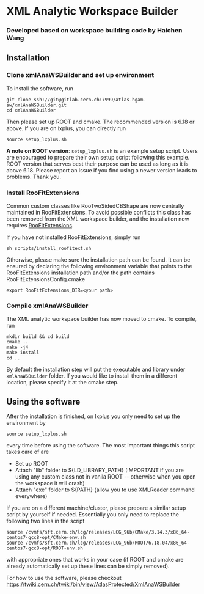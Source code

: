 # XML Analytic Workspace Builder
### Developed based on workspace building code by Haichen Wang

## Installation

### Clone xmlAnaWSBuilder and set up environment

To install the software, run
```
git clone ssh://git@gitlab.cern.ch:7999/atlas-hgam-sw/xmlAnaWSBuilder.git
cd xmlAnaWSBuilder
```

Then please set up ROOT and cmake. The recommended version is 6.18 or above. If you are on lxplus, you can directly run
```
source setup_lxplus.sh
```
**A note on ROOT version**: `setup_lxplus.sh` is an example setup script. Users are encouraged to prepare their own setup script following this example. ROOT version that serves best their purpose can be used as long as it is above 6.18. Please report an issue if you find using a newer version leads to problems. Thank you.

### Install RooFitExtensions

Common custom classes like RooTwoSidedCBShape are now centrally maintained in RooFitExtensions. To avoid possible conflicts this class has been removed from the XML workspace builder, and the installation now requires [RooFitExtensions](https://gitlab.cern.ch/atlas_higgs_combination/software/RooFitExtensions).

If you have not installed RooFitExtensions, simply run
```
sh scripts/install_roofitext.sh
```
Otherwise, please make sure the installation path can be found. It can be ensured by declaring the following environment variable that points to the RooFitExtensions installation path and/or the path contains RooFitExtensionsConfig.cmake
```
export RooFitExtensions_DIR=<your path>
```

### Compile xmlAnaWSBuilder

The XML analytic workspace builder has now moved to cmake. To compile, run
```
mkdir build && cd build
cmake ..
make -j4
make install
cd ..
```

By default the installation step will put the executable and library under ```xmlAnaWSBuilder``` folder. If you would like to install them in a different location, please specify it at the cmake step.

## Using the software
After the installation is finished, on lxplus you only need to set up the environment by
```
source setup_lxplus.sh
```
every time before using the software. The most important things this script takes care of are

* Set up ROOT
* Attach "lib" folder to ${LD_LIBRARY_PATH} (IMPORTANT if you are using any custom class not in vanila ROOT -- otherwise when you open the workspace it will crash)
* Attach "exe" folder to ${PATH} (allow you to use XMLReader command everywhere)

If you are on a different machine/cluster, please prepare a similar setup script by yourself if needed. Essentially you only need to replace the following two lines in the script
```
source /cvmfs/sft.cern.ch/lcg/releases/LCG_96b/CMake/3.14.3/x86_64-centos7-gcc8-opt/CMake-env.sh
source /cvmfs/sft.cern.ch/lcg/releases/LCG_96b/ROOT/6.18.04/x86_64-centos7-gcc8-opt/ROOT-env.sh
```
with appropriate ones that works in your case (if ROOT and cmake are already automatically set up these lines can be simply removed).

For how to use the software, please checkout https://twiki.cern.ch/twiki/bin/view/AtlasProtected/XmlAnaWSBuilder
